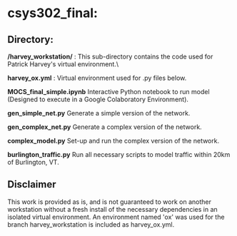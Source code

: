 # csys302_final: 

## **Directory:**

**/harvey_workstation/** : This sub-directory contains the code used for Patrick Harvey's virtual environment.\\

  **harvey_ox.yml**  : Virtual environment used for .py files below.

  **MOCS_final_simple.ipynb** Interactive Python notebook to run model (Designed to execute in a Google Colaboratory Environment).

  **gen_simple_net.py** Generate a simple version of the network.

  **gen_complex_net.py** Generate a complex version of the network.

  **complex_model.py** Set-up and run the complex version of the network.

  **burlington_traffic.py** Run all necessary scripts to model traffic within 20km of Burlington, VT.

## **Disclaimer**

This work is provided as is, and is not guaranteed to work on another workstation without a fresh install of the necessary dependencies in an isolated virtual environment. An environment named 'ox' was used for the branch harvey_workstation is included as harvey_ox.yml.
